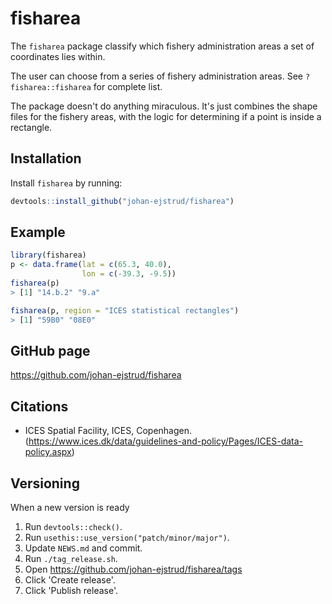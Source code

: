 # fisharea

<!-- badges: start -->
<!-- badges: end -->

The `fisharea` package classify which fishery administration areas a set of  coordinates lies within.

The user can choose from a series of fishery administration areas. See `?fisharea::fisharea` for complete list.

The package doesn't do anything miraculous. It's just combines the shape files for the fishery areas, with the logic for determining if a point is inside a rectangle.


## Installation

Install `fisharea` by running:

``` r
devtools::install_github("johan-ejstrud/fisharea")
```

## Example
``` r
library(fisharea)
p <- data.frame(lat = c(65.3, 40.0), 
                lon = c(-39.3, -9.5))
fisharea(p)
> [1] "14.b.2" "9.a"

fisharea(p, region = "ICES statistical rectangles")
> [1] "59B0" "08E0"
```

## GitHub page

https://github.com/johan-ejstrud/fisharea

## Citations

- ICES Spatial Facility, ICES, Copenhagen. (https://www.ices.dk/data/guidelines-and-policy/Pages/ICES-data-policy.aspx)

## Versioning

When a new version is ready
1. Run `devtools::check()`.
1. Run `usethis::use_version("patch/minor/major")`.
1. Update `NEWS.md` and commit.
1. Run `./tag_release.sh`.
1. Open https://github.com/johan-ejstrud/fisharea/tags
1. Click 'Create release'.
1. Click 'Publish release'.

